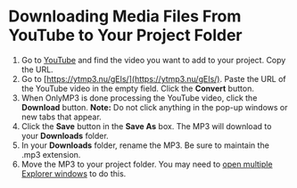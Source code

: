 # Downloading Media Files From YouTube to Your Project Folder

1. Go to [YouTube](https://www.youtube.com/) and find the video you want to add to your project. Copy the URL.
2. Go to [https://ytmp3.nu/gEIs/](https://ytmp3.nu/gEIs/). Paste the URL of the YouTube video in the empty field. Click the **Convert** button.
3. When OnlyMP3 is done processing the YouTube video, click the **Download** button. **Note:** Do not click anything in the pop-up windows or new tabs that appear.
4. Click the **Save** button in the **Save As** box. The MP3 will download to your **Downloads** folder.
5. In your **Downloads** folder, rename the MP3. Be sure to maintain the .mp3 extension.&#x20;
6. Move the MP3 to your project folder. You may need to [open multiple Explorer windows](https://techresources.gitbook.io/file-and-folder-management-windows-edition/opening-multiple-explorer-windows) to do this.





